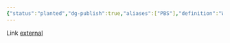 ```yaml
---
{"status":"planted","dg-publish":true,"aliases":["PBS"],"definition":"We can predict the expected consistency of an eventually consistent data store using models we've developed, called Probabilistically Bounded Staleness.","tags":["concept/SRE/cloud/azure"],"creation_date":"2024-05-02 18:40","permalink":"/concepts/probabilistically-bounded-staleness/","dgPassFrontmatter":true}
---
```


Link [external](http://pbs.cs.berkeley.edu/)
